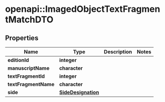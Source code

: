 # openapi::ImagedObjectTextFragmentMatchDTO

## Properties
Name | Type | Description | Notes
------------ | ------------- | ------------- | -------------
**editionId** | **integer** |  | 
**manuscriptName** | **character** |  | 
**textFragmentId** | **integer** |  | 
**textFragmentName** | **character** |  | 
**side** | [**SideDesignation**](SideDesignation.md) |  | 



